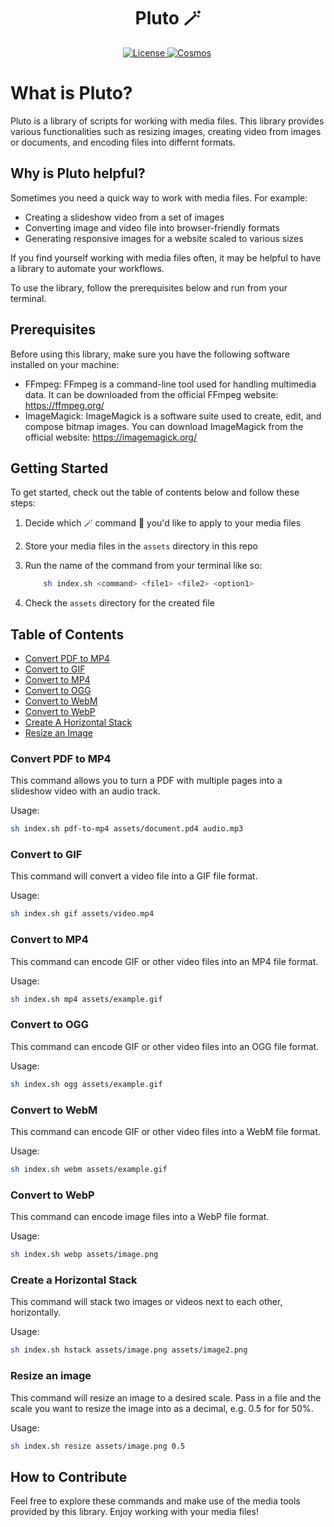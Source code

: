 <h1 align="center" >
Pluto 🪄
</h1>
<p align="center">
    <a href="https://github.com/golivecosmos/pluto/blob/main/LICENSE">
    <img src="https://img.shields.io/github/license/golivecosmos/pluto" alt="License" />
    </a>
  <a href="https://twitter.com/golivecosmos">
    <img src="https://img.shields.io/twitter/follow/golivecosmos?style=social" alt="Cosmos" style="margin-right:3px" />
  </a>
</p>

# What is Pluto?

Pluto is a library of scripts for working with media files. This library provides various functionalities such as resizing images, creating video from images or documents, and encoding files into differnt formats.

## Why is Pluto helpful?

Sometimes you need a quick way to work with media files. For example:

- Creating a slideshow video from a set of images
- Converting image and video file into browser-friendly formats
- Generating responsive images for a website scaled to various sizes

If you find yourself working with media files often, it may be helpful to have a library to automate your workflows.

To use the library, follow the prerequisites below and run from your terminal.

## Prerequisites

Before using this library, make sure you have the following software installed on your machine:

- FFmpeg: FFmpeg is a command-line tool used for handling multimedia data. It can be downloaded from the official FFmpeg website: https://ffmpeg.org/
- ImageMagick: ImageMagick is a software suite used to create, edit, and compose bitmap images. You can download ImageMagick from the official website: https://imagemagick.org/

## Getting Started

To get started, check out the table of contents below and follow these steps:

1. Decide which 🪄 command 💫 you'd like to apply to your media files

1. Store your media files in the `assets` directory in this repo

1. Run the name of the command from your terminal like so:

    ```bash
        sh index.sh <command> <file1> <file2> <option1>
    ```

1. Check the `assets` directory for the created file

## Table of Contents

- [Convert PDF to MP4](#convert-pdf-to-mp4)
- [Convert to GIF](#convert-to-gif)
- [Convert to MP4](#convert-to-mp4)
- [Convert to OGG](#convert-to-ogg)
- [Convert to WebM](#convert-to-webm)
- [Convert to WebP](#convert-to-webp)
- [Create A Horizontal Stack](#create-a-horizontal-stack)
- [Resize an Image](#resize-an-image)

### Convert PDF to MP4

This command allows you to turn a PDF with multiple pages into a slideshow video with an audio track.

Usage:

```bash
sh index.sh pdf-to-mp4 assets/document.pd4 audio.mp3
```

### Convert to GIF

This command will convert a video file into a GIF file format.

Usage:

```bash
sh index.sh gif assets/video.mp4
```

### Convert to MP4

This command can encode GIF or other video files into an MP4 file format.

Usage:

```bash
sh index.sh mp4 assets/example.gif
```

### Convert to OGG

This command can encode GIF or other video files into an OGG file format.

Usage:

```bash
sh index.sh ogg assets/example.gif
```

### Convert to WebM

This command can encode GIF or other video files into a WebM file format.

Usage:

```bash
sh index.sh webm assets/example.gif
```

### Convert to WebP

This command can encode image files into a WebP file format.

Usage:

```bash
sh index.sh webp assets/image.png
```

### Create a Horizontal Stack

This command will stack two images or videos next to each other, horizontally.

Usage:

```bash
sh index.sh hstack assets/image.png assets/image2.png
```

### Resize an image

This command will resize an image to a desired scale. Pass in a file and the scale you want to resize the image into as a decimal, e.g. 0.5 for for 50%.

Usage:

```bash
sh index.sh resize assets/image.png 0.5
```

## How to Contribute

Feel free to explore these commands and make use of the media tools provided by this library. Enjoy working with your media files!
